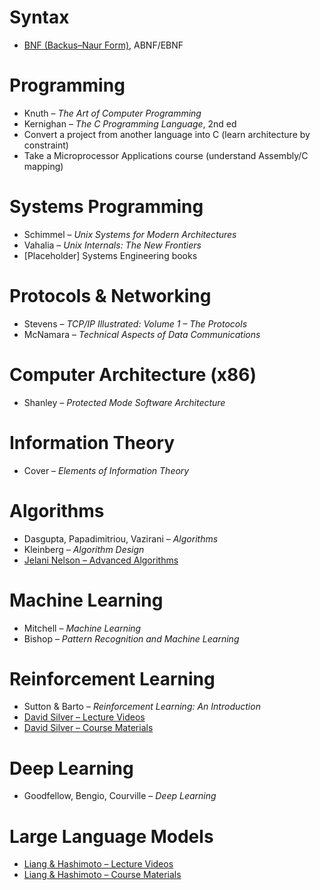 # Syntax
- [BNF (Backus–Naur Form)](https://en.wikipedia.org/wiki/Backus–Naur_form), ABNF/EBNF

# Programming
- Knuth – *The Art of Computer Programming*
- Kernighan – *The C Programming Language*, 2nd ed
- Convert a project from another language into C (learn architecture by constraint)
- Take a Microprocessor Applications course (understand Assembly/C mapping)

# Systems Programming
- Schimmel – *Unix Systems for Modern Architectures*
- Vahalia – *Unix Internals: The New Frontiers*
- [Placeholder] Systems Engineering books

# Protocols & Networking
- Stevens – *TCP/IP Illustrated: Volume 1 – The Protocols*
- McNamara – *Technical Aspects of Data Communications*

# Computer Architecture (x86)
- Shanley – *Protected Mode Software Architecture*

# Information Theory
- Cover – *Elements of Information Theory*

# Algorithms
- Dasgupta, Papadimitriou, Vazirani – *Algorithms*
- Kleinberg – *Algorithm Design*
- [Jelani Nelson – Advanced Algorithms](https://people.seas.harvard.edu/~cs224/fall14/lec.html)

# Machine Learning
- Mitchell – *Machine Learning*
- Bishop – *Pattern Recognition and Machine Learning*

# Reinforcement Learning
- Sutton & Barto – *Reinforcement Learning: An Introduction*
- [David Silver – Lecture Videos](https://www.youtube.com/playlist?list=PLqYmG7hTraZDM-OYHWgPebj2MfCFzFObQ)
- [David Silver – Course Materials](https://davidstarsilver.wordpress.com/teaching/)

# Deep Learning
- Goodfellow, Bengio, Courville – *Deep Learning*

# Large Language Models
- [Liang & Hashimoto – Lecture Videos](https://youtube.com/playlist?list=PLoROMvodv4rOY23Y0BoGoBGgQ1zmU_MT_)
- [Liang & Hashimoto – Course Materials](https://stanford-cs336.github.io/spring2024/index.html)
